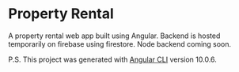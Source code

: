 # Property Rental

A property rental web app built using Angular. 
Backend is hosted temporarily on firebase using firestore. Node backend coming soon.


P.S.
This project was generated with [Angular CLI](https://github.com/angular/angular-cli) version 10.0.6.

